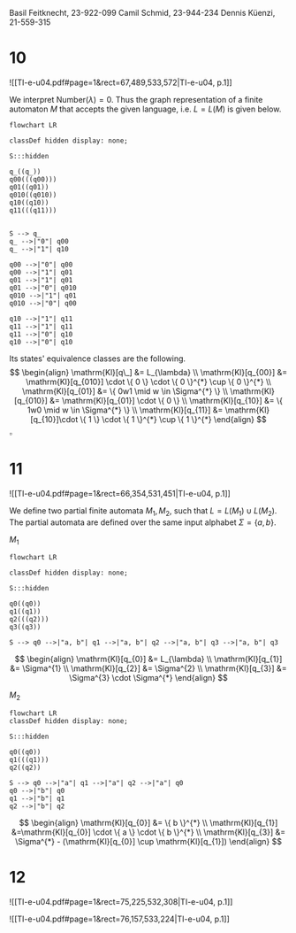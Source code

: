 
Basil Feitknecht, 23-922-099
Camil Schmid, 23-944-234
Dennis Küenzi, 21-559-315


# 10
![[TI-e-u04.pdf#page=1&rect=67,489,533,572|TI-e-u04, p.1]]

We interpret $\mathrm{Number}(\lambda)=0$. Thus the graph representation of a finite automaton $M$ that accepts the given language, i.e. $L=L(M)$ is given below.
```mermaid
flowchart LR

classDef hidden display: none;

S:::hidden

q_((q_))
q00(((q00)))
q01((q01))
q010((q010))
q10((q10))
q11(((q11)))


S --> q_
q_ -->|"0"| q00
q_ -->|"1"| q10

q00 -->|"0"| q00
q00 -->|"1"| q01
q01 -->|"1"| q01
q01 -->|"0"| q010
q010 -->|"1"| q01
q010 -->|"0"| q00

q10 -->|"1"| q11
q11 -->|"1"| q11
q11 -->|"0"| q10
q10 -->|"0"| q10
```

Its states' equivalence classes are the following.
$$
\begin{align}
\mathrm{Kl}[q\_] &= L_{\lambda} \\
\mathrm{Kl}[q_{00}] &= \mathrm{Kl}[q_{010}] \cdot \{ 0 \} \cdot \{ 0 \}^{*} \cup \{ 0 \}^{*} \\
\mathrm{Kl}[q_{01}] &= \{ 0w1 \mid w \in \Sigma^{*} \} \\
\mathrm{Kl}[q_{010}] &= \mathrm{Kl}[q_{01}] \cdot \{ 0 \} \\
\mathrm{Kl}[q_{10}] &= \{ 1w0 \mid w \in \Sigma^{*} \} \\
\mathrm{Kl}[q_{11}] &= \mathrm{Kl}[q_{10}]\cdot \{ 1 \} \cdot \{ 1 \}^{*} \cup \{ 1 \}^{*}
\end{align}
$$
$\square$


# 11
![[TI-e-u04.pdf#page=1&rect=66,354,531,451|TI-e-u04, p.1]]

We define two partial finite automata $M_{1}, M_{2}$, such that $L=L(M_{1})\cup L(M_{2})$. The partial automata are defined over the same input alphabet $\Sigma=\{ a, b \}$. 

$M_{1}$
```mermaid
flowchart LR

classDef hidden display: none;

S:::hidden

q0((q0))
q1((q1))
q2(((q2)))
q3((q3))

S --> q0 -->|"a, b"| q1 -->|"a, b"| q2 -->|"a, b"| q3 -->|"a, b"| q3
```
$$
\begin{align}
\mathrm{Kl}[q_{0}] &= L_{\lambda} \\
\mathrm{Kl}[q_{1}] &= \Sigma^{1} \\
\mathrm{Kl}[q_{2}] &= \Sigma^{2} \\
\mathrm{Kl}[q_{3}] &= \Sigma^{3} \cdot \Sigma^{*}
\end{align}
$$


$M_{2}$
```mermaid
flowchart LR
classDef hidden display: none;

S:::hidden

q0((q0))
q1(((q1)))
q2((q2))

S --> q0 -->|"a"| q1 -->|"a"| q2 -->|"a"| q0
q0 -->|"b"| q0
q1 -->|"b"| q1
q2 -->|"b"| q2
```
$$
\begin{align}
\mathrm{Kl}[q_{0}] &= \{ b \}^{*} \\
\mathrm{Kl}[q_{1}] &=\mathrm{Kl}[q_{0}] \cdot \{ a \} \cdot \{ b \}^{*} \\
\mathrm{Kl}[q_{3}] &= \Sigma^{*} - (\mathrm{Kl}[q_{0}] \cup \mathrm{Kl}[q_{1}])
\end{align}
$$

# 12

![[TI-e-u04.pdf#page=1&rect=75,225,532,308|TI-e-u04, p.1]]



![[TI-e-u04.pdf#page=1&rect=76,157,533,224|TI-e-u04, p.1]]
